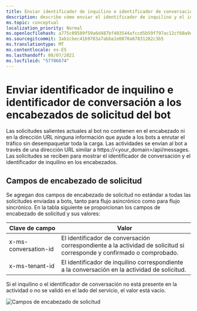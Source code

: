 ```yaml
---
title: Enviar identificador de inquilino e identificador de conversación a los encabezados de solicitud del bot
description: describe cómo enviar el identificador de inquilino y el identificador de conversación a los encabezados de solicitud del bot.
ms.topic: conceptual
localization_priority: Normal
ms.openlocfilehash: a775c09589f59a6d487bf403544afccd5b59f797ac12cf60a9deb1fc2de16644
ms.sourcegitcommit: 3ab1cbec41b9783a7abba1e0870a67831282c3b5
ms.translationtype: MT
ms.contentlocale: es-ES
ms.lasthandoff: 08/07/2021
ms.locfileid: "57706674"
---
```

# <a name="send-tenant-id-and-conversation-id-to-the-request-headers-of-the-bot"></a>Enviar identificador de inquilino e identificador de conversación a los encabezados de solicitud del bot

Las solicitudes salientes actuales al bot no contienen en el encabezado ni en la dirección URL ninguna información que ayude a los bots a enrutar el tráfico sin desempaquetar toda la carga. Las actividades se envían al bot a través de una dirección URL similar a https://<your_domain>/api/messages. Las solicitudes se reciben para mostrar el identificador de conversación y el identificador de inquilino en los encabezados.

## <a name="request-header-fields"></a>Campos de encabezado de solicitud

Se agregan dos campos de encabezado de solicitud no estándar a todas las solicitudes enviadas a bots, tanto para flujo asincrónico como para flujo sincrónico. En la tabla siguiente se proporcionan los campos de encabezado de solicitud y sus valores:

| Clave de campo | Valor |
|----------------|-----------------|
| x-ms-conversation-id | El identificador de conversación correspondiente a la actividad de solicitud si corresponde y confirmado o comprobado. |
| x-ms-tenant-id | El identificador de inquilino correspondiente a la conversación en la actividad de solicitud. |

Si el inquilino o el identificador de conversación no está presente en la actividad o no se validó en el lado del servicio, el valor está vacío.

![Campos de encabezado de solicitud](~/assets/images/bots/requestheaderfields.png)
